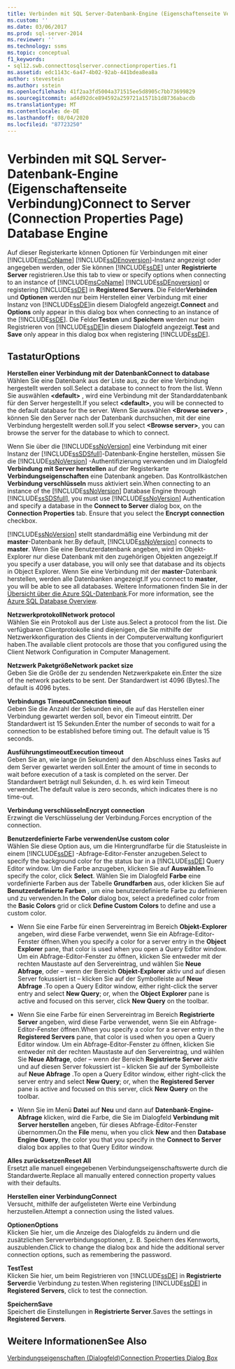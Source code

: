 ```yaml
---
title: Verbinden mit SQL Server-Datenbank-Engine (Eigenschaftenseite Verbindung) | Microsoft-Dokumentation
ms.custom: ''
ms.date: 03/06/2017
ms.prod: sql-server-2014
ms.reviewer: ''
ms.technology: ssms
ms.topic: conceptual
f1_keywords:
- sql12.swb.connecttosqlserver.connectionproperties.f1
ms.assetid: edc1143c-6a47-4b02-92ab-441bdea8ea8a
author: stevestein
ms.author: sstein
ms.openlocfilehash: 41f2aa3fd5004a371515ee5d8905c7bb73699829
ms.sourcegitcommit: ad4d92dce894592a259721a1571b1d8736abacdb
ms.translationtype: MT
ms.contentlocale: de-DE
ms.lasthandoff: 08/04/2020
ms.locfileid: "87723250"
---
```

# <a name="connect-to-server-connection-properties-page-database-engine"></a><span data-ttu-id="e4eaf-102">Verbinden mit SQL Server-Datenbank-Engine (Eigenschaftenseite Verbindung)</span><span class="sxs-lookup"><span data-stu-id="e4eaf-102">Connect to Server (Connection Properties Page) Database Engine</span></span>
  <span data-ttu-id="e4eaf-103">Auf dieser Registerkarte können Optionen für Verbindungen mit einer [!INCLUDE[msCoName](../../includes/msconame-md.md)] [!INCLUDE[ssDEnoversion](../../includes/ssdenoversion-md.md)]-Instanz angezeigt oder angegeben werden, oder Sie können [!INCLUDE[ssDE](../../includes/ssde-md.md)] unter **Registrierte Server** registrieren.</span><span class="sxs-lookup"><span data-stu-id="e4eaf-103">Use this tab to view or specify options when connecting to an instance of [!INCLUDE[msCoName](../../includes/msconame-md.md)] [!INCLUDE[ssDEnoversion](../../includes/ssdenoversion-md.md)] or registering [!INCLUDE[ssDE](../../includes/ssde-md.md)] in **Registered Servers**.</span></span> <span data-ttu-id="e4eaf-104">Die Felder**Verbinden** und **Optionen** werden nur beim Herstellen einer Verbindung mit einer Instanz von [!INCLUDE[ssDE](../../includes/ssde-md.md)]in diesem Dialogfeld angezeigt.</span><span class="sxs-lookup"><span data-stu-id="e4eaf-104">**Connect** and **Options** only appear in this dialog box when connecting to an instance of the [!INCLUDE[ssDE](../../includes/ssde-md.md)].</span></span> <span data-ttu-id="e4eaf-105">Die Felder**Testen** und **Speichern** werden nur beim Registrieren von [!INCLUDE[ssDE](../../includes/ssde-md.md)]in diesem Dialogfeld angezeigt.</span><span class="sxs-lookup"><span data-stu-id="e4eaf-105">**Test** and **Save** only appear in this dialog box when registering [!INCLUDE[ssDE](../../includes/ssde-md.md)].</span></span>  
  
## <a name="options"></a><span data-ttu-id="e4eaf-106">Tastatur</span><span class="sxs-lookup"><span data-stu-id="e4eaf-106">Options</span></span>  
 <span data-ttu-id="e4eaf-107">**Herstellen einer Verbindung mit der Datenbank**</span><span class="sxs-lookup"><span data-stu-id="e4eaf-107">**Connect to database**</span></span>  
 <span data-ttu-id="e4eaf-108">Wählen Sie eine Datenbank aus der Liste aus, zu der eine Verbindung hergestellt werden soll.</span><span class="sxs-lookup"><span data-stu-id="e4eaf-108">Select a database to connect to from the list.</span></span> <span data-ttu-id="e4eaf-109">Wenn Sie auswählen **\<default>** , wird eine Verbindung mit der Standarddatenbank für den Server hergestellt.</span><span class="sxs-lookup"><span data-stu-id="e4eaf-109">If you select **\<default>**, you will be connected to the default database for the server.</span></span> <span data-ttu-id="e4eaf-110">Wenn Sie auswählen **\<Browse server>** , können Sie den Server nach der Datenbank durchsuchen, mit der eine Verbindung hergestellt werden soll.</span><span class="sxs-lookup"><span data-stu-id="e4eaf-110">If you select **\<Browse server>**, you can browse the server for the database to which to connect.</span></span>  
  
 <span data-ttu-id="e4eaf-111">Wenn Sie über die [!INCLUDE[ssNoVersion](../../includes/ssnoversion-md.md)] eine Verbindung mit einer Instanz der [!INCLUDE[ssSDSfull](../../includes/sssdsfull-md.md)]-Datenbank-Engine herstellen, müssen Sie die [!INCLUDE[ssNoVersion](../../includes/ssnoversion-md.md)] -Authentifizierung verwenden und im Dialogfeld **Verbindung mit Server herstellen** auf der Registerkarte **Verbindungseigenschaften** eine Datenbank angeben. Das Kontrollkästchen **Verbindung verschlüsseln** muss aktiviert sein.</span><span class="sxs-lookup"><span data-stu-id="e4eaf-111">When connecting to an instance of the [!INCLUDE[ssNoVersion](../../includes/ssnoversion-md.md)] Database Engine through [!INCLUDE[ssSDSfull](../../includes/sssdsfull-md.md)], you must use [!INCLUDE[ssNoVersion](../../includes/ssnoversion-md.md)] Authentication and specify a database in the **Connect to Server** dialog box, on the **Connection Properties** tab. Ensure that you select the **Encrypt connection** checkbox.</span></span>  
  
 <span data-ttu-id="e4eaf-112">[!INCLUDE[ssNoVersion](../../includes/ssnoversion-md.md)] stellt standardmäßig eine Verbindung mit der **master**-Datenbank her.</span><span class="sxs-lookup"><span data-stu-id="e4eaf-112">By default, [!INCLUDE[ssNoVersion](../../includes/ssnoversion-md.md)] connects to **master**.</span></span> <span data-ttu-id="e4eaf-113">Wenn Sie eine Benutzerdatenbank angeben, wird im Objekt-Explorer nur diese Datenbank mit den zugehörigen Objekten angezeigt.</span><span class="sxs-lookup"><span data-stu-id="e4eaf-113">If you specify a user database, you will only see that database and its objects in Object Explorer.</span></span> <span data-ttu-id="e4eaf-114">Wenn Sie eine Verbindung mit der **master**-Datenbank herstellen, werden alle Datenbanken angezeigt.</span><span class="sxs-lookup"><span data-stu-id="e4eaf-114">If you connect to **master**, you will be able to see all databases.</span></span> <span data-ttu-id="e4eaf-115">Weitere Informationen finden Sie in der [Übersicht über die Azure SQL-Datenbank](/azure/sql-database/sql-database-technical-overview).</span><span class="sxs-lookup"><span data-stu-id="e4eaf-115">For more information, see the [Azure SQL Database Overview](/azure/sql-database/sql-database-technical-overview).</span></span>  
  
 <span data-ttu-id="e4eaf-116">**Netzwerkprotokoll**</span><span class="sxs-lookup"><span data-stu-id="e4eaf-116">**Network protocol**</span></span>  
 <span data-ttu-id="e4eaf-117">Wählen Sie ein Protokoll aus der Liste aus.</span><span class="sxs-lookup"><span data-stu-id="e4eaf-117">Select a protocol from the list.</span></span> <span data-ttu-id="e4eaf-118">Die verfügbaren Clientprotokolle sind diejenigen, die Sie mithilfe der Netzwerkkonfiguration des Clients in der Computerverwaltung konfiguriert haben.</span><span class="sxs-lookup"><span data-stu-id="e4eaf-118">The available client protocols are those that you configured using the Client Network Configuration in Computer Management.</span></span>  
  
 <span data-ttu-id="e4eaf-119">**Netzwerk Paketgröße**</span><span class="sxs-lookup"><span data-stu-id="e4eaf-119">**Network packet size**</span></span>  
 <span data-ttu-id="e4eaf-120">Geben Sie die Größe der zu sendenden Netzwerkpakete ein.</span><span class="sxs-lookup"><span data-stu-id="e4eaf-120">Enter the size of the network packets to be sent.</span></span> <span data-ttu-id="e4eaf-121">Der Standardwert ist 4096 (Bytes).</span><span class="sxs-lookup"><span data-stu-id="e4eaf-121">The default is 4096 bytes.</span></span>  
  
 <span data-ttu-id="e4eaf-122">**Verbindungs Timeout**</span><span class="sxs-lookup"><span data-stu-id="e4eaf-122">**Connection timeout**</span></span>  
 <span data-ttu-id="e4eaf-123">Geben Sie die Anzahl der Sekunden ein, die auf das Herstellen einer Verbindung gewartet werden soll, bevor ein Timeout eintritt. Der Standardwert ist 15 Sekunden.</span><span class="sxs-lookup"><span data-stu-id="e4eaf-123">Enter the number of seconds to wait for a connection to be established before timing out. The default value is 15 seconds.</span></span>  
  
 <span data-ttu-id="e4eaf-124">**Ausführungstimeout**</span><span class="sxs-lookup"><span data-stu-id="e4eaf-124">**Execution timeout**</span></span>  
 <span data-ttu-id="e4eaf-125">Geben Sie an, wie lange (in Sekunden) auf den Abschluss eines Tasks auf dem Server gewartet werden soll.</span><span class="sxs-lookup"><span data-stu-id="e4eaf-125">Enter the amount of time in seconds to wait before execution of a task is completed on the server.</span></span> <span data-ttu-id="e4eaf-126">Der Standardwert beträgt null Sekunden, d. h. es wird kein Timeout verwendet.</span><span class="sxs-lookup"><span data-stu-id="e4eaf-126">The default value is zero seconds, which indicates there is no time-out.</span></span>  
  
 <span data-ttu-id="e4eaf-127">**Verbindung verschlüsseln**</span><span class="sxs-lookup"><span data-stu-id="e4eaf-127">**Encrypt connection**</span></span>  
 <span data-ttu-id="e4eaf-128">Erzwingt die Verschlüsselung der Verbindung.</span><span class="sxs-lookup"><span data-stu-id="e4eaf-128">Forces encryption of the connection.</span></span>  
  
 <span data-ttu-id="e4eaf-129">**Benutzerdefinierte Farbe verwenden**</span><span class="sxs-lookup"><span data-stu-id="e4eaf-129">**Use custom color**</span></span>  
 <span data-ttu-id="e4eaf-130">Wählen Sie diese Option aus, um die Hintergrundfarbe für die Statusleiste in einem [!INCLUDE[ssDE](../../includes/ssde-md.md)] -Abfrage-Editor-Fenster anzugeben.</span><span class="sxs-lookup"><span data-stu-id="e4eaf-130">Select to specify the background color for the status bar in a [!INCLUDE[ssDE](../../includes/ssde-md.md)] Query Editor window.</span></span> <span data-ttu-id="e4eaf-131">Um die Farbe anzugeben, klicken Sie auf **Auswählen**.</span><span class="sxs-lookup"><span data-stu-id="e4eaf-131">To specify the color, click **Select**.</span></span> <span data-ttu-id="e4eaf-132">Wählen Sie im Dialogfeld **Farbe** eine vordefinierte Farben aus der Tabelle **Grundfarben** aus, oder klicken Sie auf **Benutzerdefinierte Farben** , um eine benutzerdefinierte Farbe zu definieren und zu verwenden.</span><span class="sxs-lookup"><span data-stu-id="e4eaf-132">In the **Color** dialog box, select a predefined color from the **Basic Colors** grid or click **Define Custom Colors** to define and use a custom color.</span></span>  
  
-   <span data-ttu-id="e4eaf-133">Wenn Sie eine Farbe für einen Servereintrag im Bereich **Objekt-Explorer** angeben, wird diese Farbe verwendet, wenn Sie ein Abfrage-Editor-Fenster öffnen.</span><span class="sxs-lookup"><span data-stu-id="e4eaf-133">When you specify a color for a server entry in the **Object Explorer** pane, that color is used when you open a Query Editor window.</span></span> <span data-ttu-id="e4eaf-134">Um ein Abfrage-Editor-Fenster zu öffnen, klicken Sie entweder mit der rechten Maustaste auf den Servereintrag, und wählen Sie **Neue Abfrage**, oder – wenn der Bereich **Objekt-Explorer** aktiv und auf diesen Server fokussiert ist – klicken Sie auf der Symbolleiste auf **Neue Abfrage** .</span><span class="sxs-lookup"><span data-stu-id="e4eaf-134">To open a Query Editor window, either right-click the server entry and select **New Query**; or, when the **Object Explorer** pane is active and focused on this server, click **New Query** on the toolbar.</span></span>  
  
-   <span data-ttu-id="e4eaf-135">Wenn Sie eine Farbe für einen Servereintrag im Bereich **Registrierte Server** angeben, wird diese Farbe verwendet, wenn Sie ein Abfrage-Editor-Fenster öffnen.</span><span class="sxs-lookup"><span data-stu-id="e4eaf-135">When you specify a color for a server entry in the **Registered Servers** pane, that color is used when you open a Query Editor window.</span></span> <span data-ttu-id="e4eaf-136">Um ein Abfrage-Editor-Fenster zu öffnen, klicken Sie entweder mit der rechten Maustaste auf den Servereintrag, und wählen Sie **Neue Abfrage**, oder – wenn der Bereich **Registrierte Server** aktiv und auf diesen Server fokussiert ist – klicken Sie auf der Symbolleiste auf **Neue Abfrage** .</span><span class="sxs-lookup"><span data-stu-id="e4eaf-136">To open a Query Editor window, either right-click the server entry and select **New Query**; or, when the **Registered Server** pane is active and focused on this server, click **New Query** on the toolbar.</span></span>  
  
-   <span data-ttu-id="e4eaf-137">Wenn Sie im Menü **Datei** auf **Neu** und dann auf **Datenbank-Engine-Abfrage** klicken, wird die Farbe, die Sie im Dialogfeld **Verbindung mit Server herstellen** angeben, für dieses Abfrage-Editor-Fenster übernommen.</span><span class="sxs-lookup"><span data-stu-id="e4eaf-137">On the **File** menu, when you click **New** and then **Database Engine Query**, the color you that you specify in the **Connect to Server** dialog box applies to that Query Editor window.</span></span>  
  
 <span data-ttu-id="e4eaf-138">**Alles zurücksetzen**</span><span class="sxs-lookup"><span data-stu-id="e4eaf-138">**Reset All**</span></span>  
 <span data-ttu-id="e4eaf-139">Ersetzt alle manuell eingegebenen Verbindungseigenschaftswerte durch die Standardwerte.</span><span class="sxs-lookup"><span data-stu-id="e4eaf-139">Replace all manually entered connection property values with their defaults.</span></span>  
  
 <span data-ttu-id="e4eaf-140">**Herstellen einer Verbindung**</span><span class="sxs-lookup"><span data-stu-id="e4eaf-140">**Connect**</span></span>  
 <span data-ttu-id="e4eaf-141">Versucht, mithilfe der aufgelisteten Werte eine Verbindung herzustellen.</span><span class="sxs-lookup"><span data-stu-id="e4eaf-141">Attempt a connection using the listed values.</span></span>  
  
 <span data-ttu-id="e4eaf-142">**Optionen**</span><span class="sxs-lookup"><span data-stu-id="e4eaf-142">**Options**</span></span>  
 <span data-ttu-id="e4eaf-143">Klicken Sie hier, um die Anzeige des Dialogfelds zu ändern und die zusätzlichen Serververbindungsoptionen, z. B. Speichern des Kennworts, auszublenden.</span><span class="sxs-lookup"><span data-stu-id="e4eaf-143">Click to change the dialog box and hide the additional server connection options, such as remembering the password.</span></span>  
  
 <span data-ttu-id="e4eaf-144">**Test**</span><span class="sxs-lookup"><span data-stu-id="e4eaf-144">**Test**</span></span>  
 <span data-ttu-id="e4eaf-145">Klicken Sie hier, um beim Registrieren von [!INCLUDE[ssDE](../../includes/ssde-md.md)] in **Registrierte Server**die Verbindung zu testen.</span><span class="sxs-lookup"><span data-stu-id="e4eaf-145">When registering [!INCLUDE[ssDE](../../includes/ssde-md.md)] in **Registered Servers**, click to test the connection.</span></span>  
  
 <span data-ttu-id="e4eaf-146">**Speichern**</span><span class="sxs-lookup"><span data-stu-id="e4eaf-146">**Save**</span></span>  
 <span data-ttu-id="e4eaf-147">Speichert die Einstellungen in **Registrierte Server**.</span><span class="sxs-lookup"><span data-stu-id="e4eaf-147">Saves the settings in **Registered Servers**.</span></span>  
  
## <a name="see-also"></a><span data-ttu-id="e4eaf-148">Weitere Informationen</span><span class="sxs-lookup"><span data-stu-id="e4eaf-148">See Also</span></span>  
 [<span data-ttu-id="e4eaf-149">Verbindungseigenschaften (Dialogfeld)</span><span class="sxs-lookup"><span data-stu-id="e4eaf-149">Connection Properties Dialog Box</span></span>](../../database-engine/connection-properties-dialog-box.md)  
  
  
